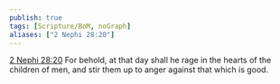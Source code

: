 ```yaml
---
publish: true
tags: [Scripture/BoM, noGraph]
aliases: ["2 Nephi 28:20"]
---
```

[2 Nephi 28:20](https://churchofjesuschrist.org/study/scriptures/bofm/2-ne/28?lang=eng&id=p20#p20) For behold, at that day shall he rage in the hearts of the children of men, and stir them up to anger against that which is good.
